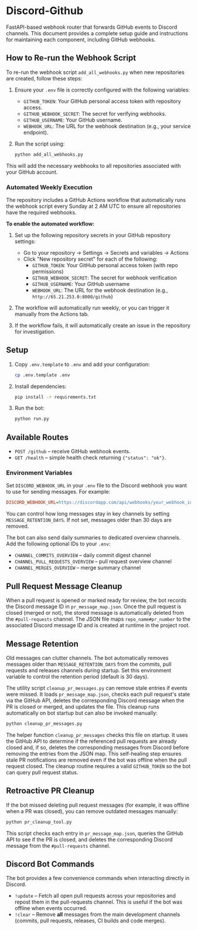 # Discord-Github

FastAPI-based webhook router that forwards GitHub events to Discord channels. This document provides a complete setup guide and instructions for maintaining each component, including GitHub webhooks.

## How to Re-run the Webhook Script

To re-run the webhook script `add_all_webhooks.py` when new repositories are created, follow these steps:

1. Ensure your `.env` file is correctly configured with the following variables:
   - `GITHUB_TOKEN`: Your GitHub personal access token with repository access.
   - `GITHUB_WEBHOOK_SECRET`: The secret for verifying webhooks.
   - `GITHUB_USERNAME`: Your GitHub username.
   - `WEBHOOK_URL`: The URL for the webhook destination (e.g., your service endpoint).

2. Run the script using:
   ```bash
   python add_all_webhooks.py
   ```

This will add the necessary webhooks to all repositories associated with your GitHub account.

### Automated Weekly Execution

The repository includes a GitHub Actions workflow that automatically runs the webhook script every Sunday at 2 AM UTC to ensure all repositories have the required webhooks.

**To enable the automated workflow:**

1. Set up the following repository secrets in your GitHub repository settings:
   - Go to your repository → Settings → Secrets and variables → Actions
   - Click "New repository secret" for each of the following:
     - `GITHUB_TOKEN`: Your GitHub personal access token (with repo permissions)
     - `GITHUB_WEBHOOK_SECRET`: The secret for webhook verification
     - `GITHUB_USERNAME`: Your GitHub username
     - `WEBHOOK_URL`: The URL for the webhook destination (e.g., `http://65.21.253.0:8000/github`)

2. The workflow will automatically run weekly, or you can trigger it manually from the Actions tab.

3. If the workflow fails, it will automatically create an issue in the repository for investigation.

## Setup

1. Copy `.env.template` to `.env` and add your configuration:
   ```bash
   cp .env.template .env
   ```
2. Install dependencies:
   ```bash
   pip install -r requirements.txt
   ```
3. Run the bot:
   ```bash
   python run.py
   ```

## Available Routes

- `POST /github` – receive GitHub webhook events.
- `GET /health` – simple health check returning `{"status": "ok"}`.

### Environment Variables

Set `DISCORD_WEBHOOK_URL` in your `.env` file to the Discord webhook you want to
use for sending messages. For example:

```ini
DISCORD_WEBHOOK_URL=https://discordapp.com/api/webhooks/your_webhook_id/your_webhook_token/github
```

You can control how long messages stay in key channels by setting `MESSAGE_RETENTION_DAYS`.
If not set, messages older than 30 days are removed.

The bot can also send daily summaries to dedicated overview channels. Add the
following optional IDs to your `.env`:

- `CHANNEL_COMMITS_OVERVIEW` – daily commit digest channel
- `CHANNEL_PULL_REQUESTS_OVERVIEW` – pull request overview channel
- `CHANNEL_MERGES_OVERVIEW` – merge summary channel

## Pull Request Message Cleanup

When a pull request is opened or marked ready for review, the bot records the Discord message ID in `pr_message_map.json`.
Once the pull request is closed (merged or not), the stored message is automatically deleted from the `#pull-requests` channel.
The JSON file maps `repo_name#pr_number` to the associated Discord message ID and is created at runtime in the project root.


## Message Retention

Old messages can clutter channels. The bot automatically removes messages older than `MESSAGE_RETENTION_DAYS` from the commits, pull requests and releases channels during startup. Set this environment variable to control the retention period (default is 30 days).


The utility script `cleanup_pr_messages.py` can remove stale entries if events were missed. It loads `pr_message_map.json`, checks each pull request's state via the GitHub API, deletes the corresponding Discord message when the PR is closed or merged, and updates the file.
This cleanup runs automatically on bot startup but can also be invoked manually:

```bash
python cleanup_pr_messages.py
```


The helper function `cleanup_pr_messages` checks this file on startup. It uses the GitHub API
to determine if the referenced pull requests are already closed and, if so, deletes the
corresponding messages from Discord before removing the entries from the JSON map. This
self-healing step ensures stale PR notifications are removed even if the bot was offline
when the pull request closed. The cleanup routine requires a valid `GITHUB_TOKEN` so the bot
can query pull request status.


## Retroactive PR Cleanup

If the bot missed deleting pull request messages (for example, it was offline when a PR was closed), you can remove outdated messages manually:

```bash
python pr_cleanup_tool.py
```

This script checks each entry in `pr_message_map.json`, queries the GitHub API to see if the PR is closed, and deletes the corresponding Discord message from the `#pull-requests` channel.


## Discord Bot Commands

The bot provides a few convenience commands when interacting directly in Discord.

- `!update` &ndash; Fetch all open pull requests across your repositories and repost them in the pull-requests channel. This is useful if the bot was offline when events occurred.
- `!clear` &ndash; Remove **all** messages from the main development channels (commits, pull requests, releases, CI builds and code merges).


